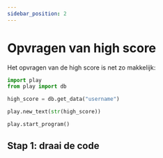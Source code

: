```yaml
---
sidebar_position: 2
---
```


# Opvragen van high score

Het opvragen van de high score is net zo makkelijk:

```python 
import play
from play import db

high_score = db.get_data("username")

play.new_text(str(high_score))

play.start_program()
```

## Stap 1: draai de code


